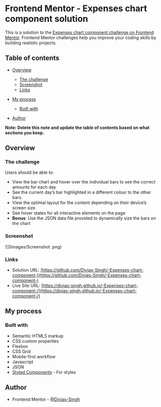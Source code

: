 # Frontend Mentor - Expenses chart component solution

This is a solution to the [Expenses chart component challenge on Frontend Mentor](https://www.frontendmentor.io/challenges/expenses-chart-component-e7yJBUdjwt). Frontend Mentor challenges help you improve your coding skills by building realistic projects. 

## Table of contents

- [Overview](#overview)
  - [The challenge](#the-challenge)
  - [Screenshot](#screenshot)
  - [Links](#links)
- [My process](#my-process)
  - [Built with](#built-with)


- [Author](#author)


**Note: Delete this note and update the table of contents based on what sections you keep.**

## Overview

### The challenge

Users should be able to:

- View the bar chart and hover over the individual bars to see the correct amounts for each day
- See the current day’s bar highlighted in a different colour to the other bars
- View the optimal layout for the content depending on their device’s screen size
- See hover states for all interactive elements on the page
- **Bonus**: Use the JSON data file provided to dynamically size the bars on the chart

### Screenshot

![](images/Screenshot .png)


### Links

- Solution URL: [https://github.com/Divjas-Singh/-Expenses-chart-component-](https://github.com/Divjas-Singh/-Expenses-chart-component-)
- Live Site URL: [https://divjas-singh.github.io/-Expenses-chart-component-/](https://divjas-singh.github.io/-Expenses-chart-component-/)

## My process

### Built with

- Semantic HTML5 markup
- CSS custom properties
- Flexbox
- CSS Grid
- Mobile-first workflow
- Javascript
- JSON
- [Styled Components](https://styled-components.com/) - For styles






## Author
- Frontend Mentor - [@Divjas-Singh](https://www.frontendmentor.io/profile/Divjas-Singh)




